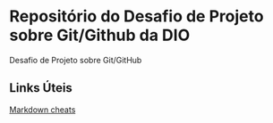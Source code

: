 # Repositório do Desafio de Projeto sobre Git/Github da DIO
Desafio de Projeto sobre Git/GitHub

## Links Úteis

[Markdown cheats](https://www.markdownguide.org/cheat-sheet/)
